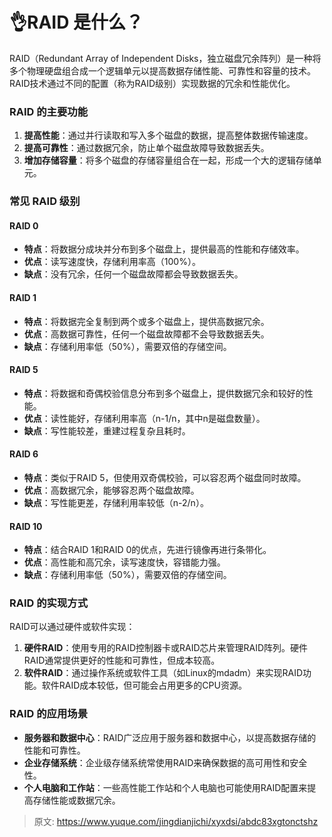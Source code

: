 # 👌RAID 是什么？

RAID（Redundant Array of Independent Disks，独立磁盘冗余阵列）是一种将多个物理硬盘组合成一个逻辑单元以提高数据存储性能、可靠性和容量的技术。RAID技术通过不同的配置（称为RAID级别）实现数据的冗余和性能优化。

### RAID 的主要功能
1. **提高性能**：通过并行读取和写入多个磁盘的数据，提高整体数据传输速度。
2. **提高可靠性**：通过数据冗余，防止单个磁盘故障导致数据丢失。
3. **增加存储容量**：将多个磁盘的存储容量组合在一起，形成一个大的逻辑存储单元。

### 常见 RAID 级别
#### RAID 0
+ **特点**：将数据分成块并分布到多个磁盘上，提供最高的性能和存储效率。
+ **优点**：读写速度快，存储利用率高（100%）。
+ **缺点**：没有冗余，任何一个磁盘故障都会导致数据丢失。

#### RAID 1
+ **特点**：将数据完全复制到两个或多个磁盘上，提供高数据冗余。
+ **优点**：高数据可靠性，任何一个磁盘故障都不会导致数据丢失。
+ **缺点**：存储利用率低（50%），需要双倍的存储空间。

#### RAID 5
+ **特点**：将数据和奇偶校验信息分布到多个磁盘上，提供数据冗余和较好的性能。
+ **优点**：读性能好，存储利用率高（n-1/n，其中n是磁盘数量）。
+ **缺点**：写性能较差，重建过程复杂且耗时。

#### RAID 6
+ **特点**：类似于RAID 5，但使用双奇偶校验，可以容忍两个磁盘同时故障。
+ **优点**：高数据冗余，能够容忍两个磁盘故障。
+ **缺点**：写性能更差，存储利用率较低（n-2/n）。

#### RAID 10
+ **特点**：结合RAID 1和RAID 0的优点，先进行镜像再进行条带化。
+ **优点**：高性能和高冗余，读写速度快，容错能力强。
+ **缺点**：存储利用率低（50%），需要双倍的存储空间。

### RAID 的实现方式
RAID可以通过硬件或软件实现：

1. **硬件RAID**：使用专用的RAID控制器卡或RAID芯片来管理RAID阵列。硬件RAID通常提供更好的性能和可靠性，但成本较高。
2. **软件RAID**：通过操作系统或软件工具（如Linux的mdadm）来实现RAID功能。软件RAID成本较低，但可能会占用更多的CPU资源。

### RAID 的应用场景
+ **服务器和数据中心**：RAID广泛应用于服务器和数据中心，以提高数据存储的性能和可靠性。
+ **企业存储系统**：企业级存储系统常使用RAID来确保数据的高可用性和安全性。
+ **个人电脑和工作站**：一些高性能工作站和个人电脑也可能使用RAID配置来提高存储性能或数据冗余。



> 原文: <https://www.yuque.com/jingdianjichi/xyxdsi/abdc83xgtonctshz>